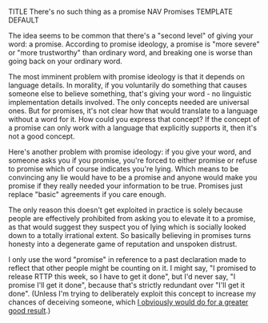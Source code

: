 TITLE There's no such thing as a promise
NAV Promises
TEMPLATE DEFAULT

The idea seems to be common that there's a "second level" of giving your word: a promise.
According to promise ideology, a promise is "more severe" or "more trustworthy" than ordinary
word, and breaking one is worse than going back on your ordinary word.

The most imminent problem with promise ideology is that it depends on language details.
In morality, if you voluntarily do something that causes someone else to believe something,
that's giving your word - no linguistic implementation details involved. The only concepts
needed are universal ones. But for promises, it's not clear how that would translate to
a language without a word for it. How could you express that concept? If the concept of a
promise can only work with a language that explicitly supports it, then it's not a good
concept.

Here's another problem with promise ideology: if you give your word, and someone asks you if you
promise, you're forced to either promise or refuse to promise which of course indicates you're
lying. Which means to be convincing any lie would have to be a promise and anyone would make you
promise if they really needed your information to be true. Promises just replace "basic"
agreements if you care enough.

The only reason this doesn't get exploited in practice is solely because people are effectively
prohibited from asking you to elevate it to a promise, as that would suggest they suspect you of
lying which is socially looked down to a totally irrational extent. So basically believing in
promises turns honesty into a degenerate game of reputation and unspoken distrust.

I only use the word "promise" in reference to a past declaration made to reflect that other people
might be counting on it. I might say, "I promised to release RTTP this week, so I have to get
it done", but I'd never say, "I promise I'll get it done", because that's strictly redundant
over "I'll get it done". (Unless I'm trying to deliberately exploit this concept to increase
my chances of deceiving someone, which [I obviously would do for
a greater good result](consequentialism).)

